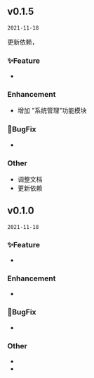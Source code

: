 ## v0.1.5 

`2021-11-18`

更新依赖，

### ✨Feature
-

### Enhancement
- 增加 "系统管理"功能模块


### 🐛BugFix
-

### Other
- 调整文档
- 更新依赖

## v0.1.0 

`2021-11-18`

### ✨Feature
-

### Enhancement
- 

### 🐛BugFix
- 

### Other
- 
- 
